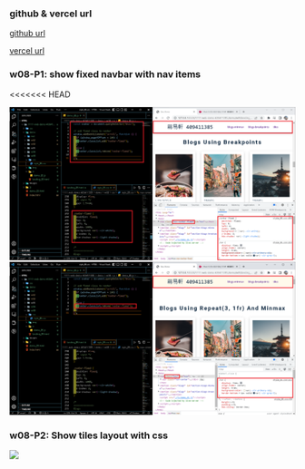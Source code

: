 ### github & vercel url

[github url](https://github.com/409411385/1111-web-demo-409411385)

[vercel url](https://1111-web-demo-409411385-tyqf.vercel.app/)

### w08-P1: show fixed navbar with nav items
<<<<<<< HEAD

![](w08-p1-1.png)
![](w08-p1-2.png)

### w08-P2: Show tiles layout with css

![](w08-p2.png)
<!-- ======= -->
<!-- ![](w08-p1-1.png)
![](w08-p1-2.png) -->
<!-- >>>>>>> 6d7b7a0668c033639b8ccb379d461b1e39fa2a6f -->
